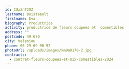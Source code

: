 ```yaml
---
id: CUxZnT2OZ
lastname: Boisteault
firstname: Eva
biography: Productrice
activity: productrice de fleurs coupées et  comestibles
address: ""
postcode: 49 670
city: Valanjou
phone: 06 29 69 90 92
photoUrl: /uploads/images/km9a0170-2.jpg
contracts:
  - contrat-fleurs-coupees-et-mix-comestibles-2024
---
```

